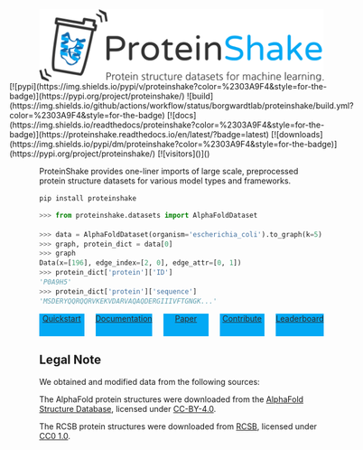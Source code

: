 
<div style="display:flex;justify-content:center;width:100%;">
<img src="docs/images/logo_subtitle.png" style="max-width:800px;width:100%;">
</div>

<div style="display:flex;width:100%;align-items:center;justify-content:center;gap:20px;">
[![pypi](https://img.shields.io/pypi/v/proteinshake?color=%2303A9F4&style=for-the-badge)](https://pypi.org/project/proteinshake/)
![build](https://img.shields.io/github/actions/workflow/status/borgwardtlab/proteinshake/build.yml?color=%2303A9F4&style=for-the-badge)
[![docs](https://img.shields.io/readthedocs/proteinshake?color=%2303A9F4&style=for-the-badge)](https://proteinshake.readthedocs.io/en/latest/?badge=latest)
[![downloads](https://img.shields.io/pypi/dm/proteinshake?color=%2303A9F4&style=for-the-badge)](https://pypi.org/project/proteinshake/)
[![visitors]()]()
</div>

ProteinShake provides one-liner imports of large scale, preprocessed protein structure datasets for various model types and frameworks.

```
pip install proteinshake
```


```python
>>> from proteinshake.datasets import AlphaFoldDataset

>>> data = AlphaFoldDataset(organism='escherichia_coli').to_graph(k=5).pyg()
>>> graph, protein_dict = data[0]
>>> graph
Data(x=[196], edge_index=[2, 0], edge_attr=[0, 1])
>>> protein_dict['protein']['ID']
'P0A9H5'
>>> protein_dict['protein']['sequence']
'MSDERYQQRQQRVKEKVDARVAQAQDERGIIIVFTGNGK...'
```


<div style="display:flex;width:100%;align-items:center;justify-content:center;gap:20px;">
    <a href="" style="width:200px;height:40px;background-color:#03A9F4;color:#2d2d2d;text-align:center;">Quickstart</a>
    <a href="" style="width:200px;height:40px;background-color:#03A9F4;color:#2d2d2d;text-align:center;">Documentation</a>
    <a href="" style="width:200px;height:40px;background-color:#03A9F4;color:#2d2d2d;text-align:center;">Paper</a>
    <a href="" style="width:200px;height:40px;background-color:#03A9F4;color:#2d2d2d;text-align:center;">Contribute</a>
    <a href="" style="width:200px;height:40px;background-color:#03A9F4;color:#2d2d2d;text-align:center;">Leaderboard</a>
</div>

## Legal Note

<!---
We make our code available under the [BSD-3 License](https://github.com/BorgwardtLab/proteinshake/blob/main/LICENSE). The datasets are distributed under [CC-BY-4.0](https://creativecommons.org/licenses/by/4.0/).
-->

We obtained and modified data from the following sources:

The AlphaFold protein structures were downloaded from the [AlphaFold Structure Database](https://alphafold.ebi.ac.uk/), licensed under [CC-BY-4.0](https://creativecommons.org/licenses/by/4.0/).

The RCSB protein structures were downloaded from [RCSB](https://www.rcsb.org/), licensed under [CC0 1.0](https://creativecommons.org/publicdomain/zero/1.0/).

